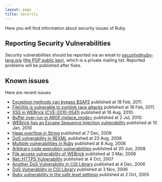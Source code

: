 ```yaml
---
layout: page
title: Security
---
```


Here you will find information about security issues of Ruby.

## <a name="label-0" id="label-0">Reporting Security Vulnerabilities</a>

<!-- RDLabel: "Reporting Security Vulnerabilities" -->

Security vulnerabilities should be reported via an email to
security@ruby-lang.org ([the PGP public key](/security.asc)), which is a
private mailing list. Reported problems will be published after fixes.

## <a name="label-1" id="label-1">Known issues</a>

<!-- RDLabel: "Known issues" -->

Here are recent issues.

* [Exception methods can bypass $SAFE](/en/news/2011/02/18/exception-methods-can-bypass-safe/) published at 18 Feb, 2011.
* [FileUtils is vulnerable to symlink race attacks](/en/2011/02/18/fileutils-is-vulnerable-to-symlink-race-attacks/) published at 18
  Feb, 2011.
* [XSS in WEBrick (CVE-2010-0541)](/en/news/2010/08/16/xss-in-webrick-cve-2010-0541/) published at 16 Aug, 2010.
* [Buffer over-run in ARGF.inplace\_mode=](/en/2010/07/02/ruby-1-9-1-p429-is-released/) published at 2 Jul, 2010.
* [WEBrick has an Escape Sequence Injection vulnerability](/en/news/2010/01/10/webrick-escape-sequence-injection/) published
  at 10 Jan, 2010
* [Heap overflow in String](/en/news/2009/12/07/heap-overflow-in-string/) published at 7 Dec, 2009
* [DoS vulnerability in
  REXML](/en/news/2008/08/23/dos-vulnerability-in-rexml/) published at
  23 Aug, 2008
* [Multiple vulnerabilities in
  Ruby](/en/news/2008/08/08/multiple-vulnerabilities-in-ruby/) published
  at 8 Aug, 2008
* [Arbitrary code execution
  vulnerabilities](/en/news/2008/06/20/arbitrary-code-execution-vulnerabilities/)
  published at 20 Jun, 2008
* [File access vulnerability of
  WEBrick](/en/news/2008/03/03/webrick-file-access-vulnerability/)
  published at 3 Mar, 2008
* [Net::HTTPS
  Vulnerability](/en/news/2007/10/04/net-https-vulnerability/) published
  at 4 Oct, 2007
* [Another DoS Vulnerability in CGI
  Library](/en/news/2006/12/04/another-dos-vulnerability-in-cgi-library/)
  published at 4 Dec, 2006
* [DoS Vulnerability in CGI Library](/en/news/2006/11/03/CVE-2006-5467/)
  published at 3 Nov, 2006
* [Ruby vulnerability in the safe level
  settings](/en/news/2005/10/03/ruby-vulnerability-in-the-safe-level-settings/)
  published at 2 Oct, 2005
